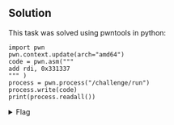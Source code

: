 ## Solution
This task was solved using pwntools in python:
```
import pwn
pwn.context.update(arch="amd64")
code = pwn.asm("""
add rdi, 0x331337
""" )
process = pwn.process("/challenge/run")
process.write(code)
print(process.readall())
```

<details>
    <summary>Flag</summary>

    pwn.college{INzQ8ewxXVqpF75GENmODlxI6O5.0VN5EDL5ETN1QzW}
</details>
